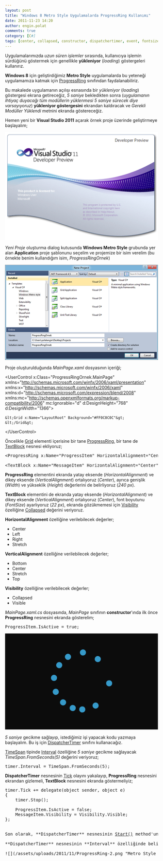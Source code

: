```yaml
---
layout: post
title: "Windows 8 Metro Style Uygulamalarda ProgressRing Kullanımı"
date: 2011-11-23 14:20
author: engin.polat
comments: true
category: [C#]
tags: [center, collapsed, constructor, dispatchertimer, event, fontsize, fromseconds, grid, height, horizontalalignment, indicator, interval, IsActive, loading, MetroUI, progressring, start, stop, textblock, tick, TimeSpan, verticalalignment, visibility, visual studio 2011, width, windows8]
---
```

Uygulamalarımızda *uzun süren işlemler* sırasında, kullanıcıya işlemin sürdüğünü göstermek için genellikle **yükleniyor** (*loading*) göstergeleri kullanırız.

**Windows 8** için geliştirdiğimiz **Metro Style** uygulamalarda bu yeteneği uygulamamıza katmak için <a href="http://msdn.microsoft.com/library/windows/apps/windows.ui.xaml.controls.progressring" title="ProgressRing Class" target="_blank">ProgressRing</a> sınıfından faydalanabiliriz.

Bu makalede uygulamanın açılışı esnasında bir *yükleniyor* (*loading*) göstergesi ekrana getireceğiz, *5 saniye* bekledikten sonra (*uygulamanın ihtiyaç duyacağı tüm modüllerin yüklenmesi 5 saniye sürecek diye varsayıyoruz*) **yükleniyor göstergesini** ekrandan kaldıracak ve *Gerekli Modüller Yüklendi* metnini ekranda göstereceğiz.

Hemen yeni bir **Visual Studio 2011** açarak örnek proje üzerinde geliştirmeye başlayalım;

![](/assets/uploads/2011/10/4.png "Visual Studio 2011 - Açılış Ekranı")

*Yeni Proje* oluşturma dialog kutusunda **Windows Metro Style** grubunda yer alan **Application** proje şablonunu seçelim ve projemize bir isim verelim (bu örnekte benim kullandığım isim, *ProgressRingOrnek*)

![](/assets/uploads/2011/11/ProgressRing-0.png "Visual Studio 2011 - Metro Style Application - ProgressRing")

Proje oluşturulduğunda *MainPage.xaml* dosyasının içeriği;



&lt;UserControl x:Class="ProgressRingOrnek.MainPage"
    xmlns="http://schemas.microsoft.com/winfx/2006/xaml/presentation"
    xmlns:x="http://schemas.microsoft.com/winfx/2006/xaml"
    xmlns:d="http://schemas.microsoft.com/expression/blend/2008"
    xmlns:mc="http://schemas.openxmlformats.org/markup-compatibility/2006"
    mc:Ignorable="d"
    d:DesignHeight="768" d:DesignWidth="1366"&gt;

    &lt;Grid x:Name="LayoutRoot" Background="#FF0C0C0C"&gt;
    &lt;/Grid&gt;

&lt;/UserControl&gt;</pre>

Öncelikle <a href="http://msdn.microsoft.com/library/windows.ui.xaml.controls.grid" title="Grid Control" target="_blank">Grid</a> elementi içerisine bir tane <a href="http://msdn.microsoft.com/library/windows/apps/windows.ui.xaml.controls.progressring" title="ProgressRing Control" target="_blank">ProgressRing</a>, bir tane de <a href="http://msdn.microsoft.com/library/windows/apps/windows.ui.xaml.controls.textblock" title="TextBlock Control" target="_blank">TextBlock</a> nesnesi ekliyoruz;

<pre class="brush:xml">&lt;ProgressRing x:Name="ProgressItem" HorizontalAlignment="Center" VerticalAlignment="Center" Width="240" Height="240" /&gt;

&lt;TextBlock x:Name="MessageItem" HorizontalAlignment="Center" VerticalAlignment="Center" Visibility="Collapsed" Text="Gerekli Modüller Yüklendi!" FontSize="22" /&gt;</pre>

**ProgressRing** elementini ekranda yatay eksende (*HorizontalAlignment*) ve dikey eksende (*VerticalAlignment*) ortalıyoruz (*Center*), ayrıca genişlik (*Width*) ve yükseklik (*Height*) değerlerini de belirliyoruz (*240 px*).

**TextBlock** elementini de ekranda yatay eksende (*HorizontalAlignment*) ve dikey eksende (*VerticalAlignment*) ortalıyoruz (*Center*), font boyutunu (*FontSize*) ayarlıyoruz (*22 px*), ekranda gözükmemesi için <a href="http://msdn.microsoft.com/library/system.windows.uielement.visibility" title="Visibility Property" target="_blank">Visibility</a> özelliğine <a href="http://msdn.microsoft.com/library/system.windows.visibility" title="Visibility Enumeration" target="_blank">Collapsed</a> değerini veriyoruz.

**HorizontalAlignment** özelliğine verilebilecek değerler;



*   Center
*   Left
*   Right
*   Stretch

**VerticalAlignment** özelliğine verilebilecek değerler;



*   Bottom
*   Center
*   Stretch
*   Top

**Visibility** özelliğine verilebilecek değerler;



*   Collapsed
*   Visible

*MainPage.xaml.cs* dosyasında, *MainPage* sınıfının **constructor**'ında ilk önce **ProgressRing** nesnesini ekranda gösterelim;

<pre class="brush:csharp">ProgressItem.IsActive = true;</pre>

![](/assets/uploads/2011/11/ProgressRing-1.png "Metro Style Application - ProgressRing Form")

*5 saniye* gecikme sağlayıp, istediğimiz işi yapacak kodu yazmaya başlayalım. Bu iş için <a href="http://msdn.microsoft.com/library/windows/apps/windows.ui.xaml.dispatchertimer" title="DispatcherTimer Class" target="_blank">DispatcherTimer</a> sınıfını kullanacağız.

<a href="http://msdn.microsoft.com/library/system.timespan" title="TimeSpan Class" target="_blank">TimeSpan</a> tipinde <a href="http://msdn.microsoft.com/library/windows/apps/windows.ui.xaml.dispatchertimer.interval" title="DispatcherTimer Interval Property" target="_blank">Interval</a> özelliğine *5 saniye* gecikme sağlayacak *TimeSpan.FromSeconds(5)* değerini veriyoruz;

<pre class="brush:csharp">timer.Interval = TimeSpan.FromSeconds(5);</pre>

**DispatcherTimer** nesnesinin <a href="http://msdn.microsoft.com/library/windows/apps/windows.ui.xaml.dispatchertimer.tick" title="DispatcherTimer Tick Event" target="_blank">Tick</a> olayını yakalayıp, **ProgressRing** nesnesini ekrandan gizlemeli, **TextBlock** nesnesini ekranda göstermeliyiz;

<pre class="brush:csharp">timer.Tick += delegate(object sender, object e)
{
    timer.Stop();

    ProgressItem.IsActive = false;
    MessageItem.Visibility = Visibility.Visible;
};


Son olarak, **DispatcherTimer** nesnesinin <a href="http://msdn.microsoft.com/library/windows/apps/windows.ui.xaml.dispatchertimer.start" title="DispatcherTimer Start Method" target="_blank">Start()</a> method'unu kullanarak, *5 saniyelik* süreci başlatıyoruz.

**DispatcherTimer** nesnesinin **Interval** özelliğinde belirlediğimiz süre dolduğunda *Gerekli Modüller Yüklendi* mesajı ekranda belirecek;

![](/assets/uploads/2011/11/ProgressRing-2.png "Metro Style Application - ProgressRing Form")

